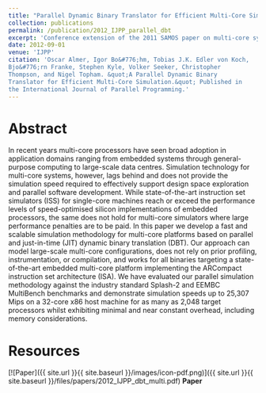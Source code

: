```yaml
---
title: "Parallel Dynamic Binary Translator for Efficient Multi-Core Simulation"
collection: publications
permalink: /publication/2012_IJPP_parallel_dbt
excerpt: 'Conference extension of the 2011 SAMOS paper on multi-core system simulation using just-in-time dynamic binary translation.'
date: 2012-09-01
venue: 'IJPP'
citation: 'Oscar Almer, Igor Bo&#776;hm, Tobias J.K. Edler von Koch, 
Bjo&#776;rn Franke, Stephen Kyle, Volker Seeker, Christopher 
Thompson, and Nigel Topham. &quot;A Parallel Dynamic Binary 
Translator for Efficient Multi-Core Simulation.&quot; Published in 
the International Journal of Parallel Programming.'
---
```


# Abstract

In recent years multi-core processors have seen broad adoption in 
application domains ranging from embedded systems through 
general-purpose computing to large-scale data centres. Simulation 
technology for multi-core systems, however, lags behind and does not 
provide the simulation speed required to effectively support design 
space exploration and parallel software development. While 
state-of-the-art instruction set simulators (ISS) for single-core 
machines reach or exceed the performance levels of speed-optimised 
silicon implementations of embedded processors, the same does not 
hold for multi-core simulators where large performance penalties are 
to be paid. In this paper we develop a fast and scalable simulation 
methodology for multi-core platforms based on parallel and 
just-in-time (JIT) dynamic binary translation (DBT). Our approach 
can model large-scale multi-core configurations, does not rely on 
prior profiling, instrumentation, or compilation, and works for all 
binaries targeting a state-of-the-art embedded multi-core platform 
implementing the ARCompact instruction set architecture (ISA). We 
have evaluated our parallel simulation methodology against the 
industry standard Splash-2 and EEMBC MultiBench benchmarks and 
demonstrate simulation speeds up to 25,307 Mips on a 32-core x86 
host machine for as many as 2,048 target processors whilst 
exhibiting minimal and near constant overhead, including memory 
considerations.

# Resources

[![Paper]({{ site.url }}{{ site.baseurl }}/images/icon-pdf.png)]({{ site.url }}{{ site.baseurl }}/files/papers/2012_IJPP_dbt_multi.pdf)
**Paper**

